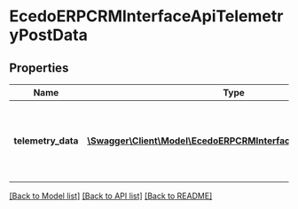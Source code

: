 # EcedoERPCRMInterfaceApiTelemetryPostData

## Properties
Name | Type | Description | Notes
------------ | ------------- | ------------- | -------------
**telemetry_data** | [**\Swagger\Client\Model\EcedoERPCRMInterfaceApiTelemetryData[]**](EcedoERPCRMInterfaceApiTelemetryData.md) | Lijst met telemetrie-data. Zie de uitleg in het object voor meer informatie. | [optional] 

[[Back to Model list]](../README.md#documentation-for-models) [[Back to API list]](../README.md#documentation-for-api-endpoints) [[Back to README]](../README.md)


